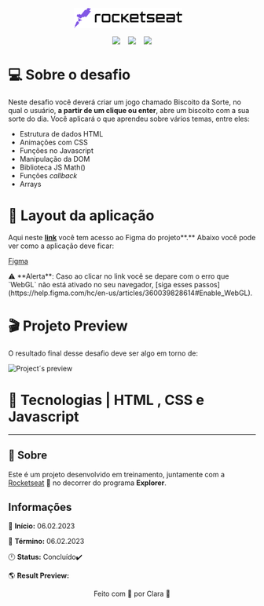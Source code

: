 <div align="center">
<img width="220px" src="https://raw.githubusercontent.com/Rocketseat/awesome/master/assets/logo_rocketseat.png" alt="">&nbsp;&nbsp;&nbsp;
<img width="150px" src="https://www.rocketseat.com.br/_next/image?url=%2Fassets%2Flogos%2Fexplorer.svg&w=256&q=75"  alt="">
<br>
<p align="center">
<img src="https://img.shields.io/github/last-commit/Clara-Pacheco/n05-explorer-rocketseat-biscoito-da-sorte"/>&nbsp;&nbsp;&nbsp;
<img src="https://img.shields.io/github/repo-size/Clara-Pacheco/n05-explorer-rocketseat-biscoito-da-sorte"/>&nbsp;&nbsp;&nbsp;
<img src="https://img.shields.io/github/languages/count/Clara-Pacheco/n05-explorer-rocketseat-biscoito-da-sorte"/>
</p>
</div>  



# 💻 Sobre o desafio

Neste desafio você deverá criar um jogo chamado Biscoito da Sorte, no qual o usuário, **a partir de um clique ou enter**, abre um biscoito com a sua sorte do dia. Você aplicará o que aprendeu sobre vários temas, entre eles:

- Estrutura de dados HTML
- Animações com CSS
- Funções no Javascript
- Manipulação da DOM
- Biblioteca JS Math()
- Funções *callback*
- Arrays  


# 📕 Layout da aplicação

Aqui neste **[link](https://www.figma.com/community/file/1182751789348533739)** você tem acesso ao Figma do projeto**.** Abaixo você pode ver como a aplicação deve ficar:

[Figma](https://www.figma.com/community/file/1182751789348533739)

<aside>
⚠️ **Alerta**: Caso ao clicar no link você se depare com o erro que `WebGL` não está ativado no seu navegador, [siga esses passos](https://help.figma.com/hc/en-us/articles/360039828614#Enable_WebGL).

</aside>  


# 🎬 Projeto Preview

O resultado final desse desafio deve ser algo em torno de:

![Project´s preview](https://github.com/Clara-Pacheco/n05-explorer-rocketseat-biscoito-da-sorte/blob/main/project_preview/Biscoito-da-Sorte-Google-Chrome-2023-02-06-16-23-54.gif)  


# 🧪 Tecnologias | HTML , CSS e Javascript  

---
##  📕 Sobre  

<p>Este é um projeto desenvolvido em treinamento, juntamente com a 
<a  href="https://www.rocketseat.com.br">Rocketseat</a> 🚀
no decorrer do programa <b>Explorer</b>.  


## Informações  

📅 **Início:** 06.02.2023

📅 **Término:** 06.02.2023

🕛 **Status:** Concluído✔️

🌎 **Result Preview:** 

<div align="center">
Feito com 💜 por Clara 🚀
</div>
</p>



